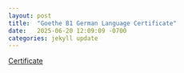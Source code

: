 ```yaml
---
layout: post
title:  "Goethe B1 German Language Certificate"
date:   2025-06-20 12:09:09 -0700
categories: jekyll update
---
```


[Certificate](/assets/goethe_b1_zertifikate.pdf)

[Certificate]: /assets/goethe_b1_zertifikate.pdf